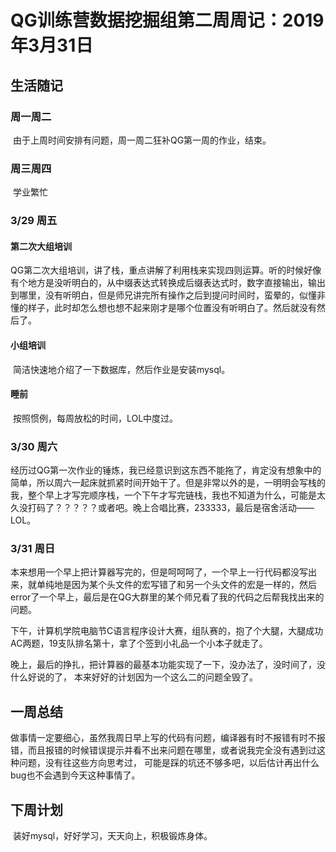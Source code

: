 # QG训练营数据挖掘组第二周周记：2019年3月31日

## 生活随记

### 周一周二

​	由于上周时间安排有问题，周一周二狂补QG第一周的作业，结束。

### 周三周四

​	学业繁忙

### 3/29 周五

#### 第二次大组培训

​	QG第二次大组培训，讲了栈，重点讲解了利用栈来实现四则运算。听的时候好像有个地方是没听明白的，从中缀表达式转换成后缀表达式时，数字直接输出，输出到哪里，没有听明白，但是师兄讲完所有操作之后到提问时间时，蛮晕的，似懂非懂的样子，此时却怎么想也想不起来刚才是哪个位置没有听明白了。然后就没有然后了。

#### 小组培训

​	简洁快速地介绍了一下数据库，然后作业是安装mysql。

#### 睡前

​	按照惯例，每周放松的时间，LOL中度过。

### 3/30 周六

​	经历过QG第一次作业的锤炼，我已经意识到这东西不能拖了，肯定没有想象中的简单，所以周六一起床就抓紧时间开始干了。但是非常以外的是，一明明会写栈的我，整个早上才写完顺序栈，一个下午才写完链栈，我也不知道为什么，可能是太久没打码了？？？？？或者吧。晚上合唱比赛，233333，最后是宿舍活动——LOL。

### 3/31 周日

​	本来想用一个早上把计算器写完的，但是呵呵呵了，一个早上一行代码都没写出来，就单纯地是因为某个头文件的宏写错了和另一个头文件的宏是一样的，然后error了一个早上，最后是在QG大群里的某个师兄看了我的代码之后帮我找出来的问题。

​	下午，计算机学院电脑节C语言程序设计大赛，组队赛的，抱了个大腿，大腿成功AC两题，19支队排名第十，拿了个签到小礼品一个小本子就走了。

​	晚上，最后的挣扎，把计算器的最基本功能实现了一下，没办法了，没时间了，没什么好说的了， 本来好好的计划因为一个这么二的问题全毁了。

## 一周总结

​	做事情一定要细心，虽然我周日早上写的代码有问题，编译器有时不报错有时不报错，而且报错的时候错误提示并看不出来问题在哪里，或者说我完全没有遇到过这种问题，没有往这些方向思考过， 可能是踩的坑还不够多吧，以后估计再出什么bug也不会遇到今天这种事情了。

## 下周计划

​	装好mysql，好好学习，天天向上，积极锻炼身体。


